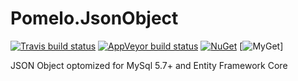 # Pomelo.JsonObject

[![Travis build status](https://img.shields.io/travis/PomeloFoundation/Pomelo.JsonObject.svg?label=travis-ci&branch=master&style=flat-square)](https://travis-ci.org/PomeloFoundation/Pomelo.JsonObject)
[![AppVeyor build status](https://img.shields.io/appveyor/ci/Kagamine/Pomelo-JsonObject/master.svg?label=appveyor&style=flat-square)](https://ci.appveyor.com/project/Kagamine/pomelo-jsonobject/branch/master) [![NuGet](https://img.shields.io/nuget/v/Pomelo.JsonObject.svg?style=flat-square&label=nuget)](https://www.nuget.org/packages/Pomelo.JsonObject/) [![MyGet](https://img.shields.io/myget/pomelo/vpre/Pomelo.JsonObject.svg?style=flat-square&label=myget)]

JSON Object optomized for MySql 5.7+ and Entity Framework Core
